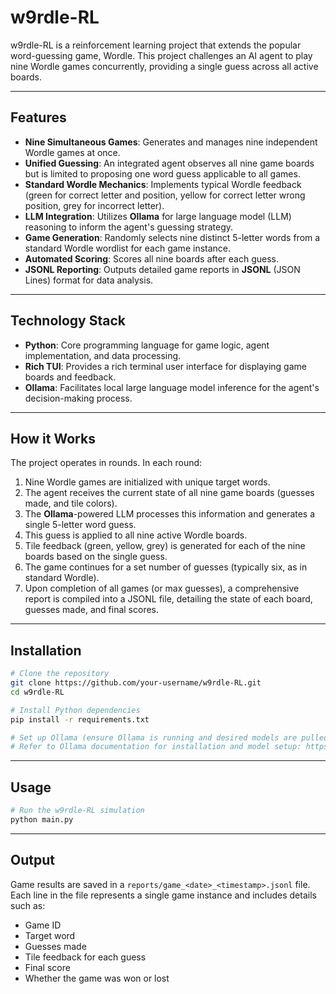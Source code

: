 
# w9rdle-RL

w9rdle-RL is a reinforcement learning project that extends the popular word-guessing game, Wordle. This project challenges an AI agent to play nine Wordle games concurrently, providing a single guess across all active boards.

-----

## Features

  - **Nine Simultaneous Games**: Generates and manages nine independent Wordle games at once.
  - **Unified Guessing**: An integrated agent observes all nine game boards but is limited to proposing one word guess applicable to all games.
  - **Standard Wordle Mechanics**: Implements typical Wordle feedback (green for correct letter and position, yellow for correct letter wrong position, grey for incorrect letter).
  - **LLM Integration**: Utilizes **Ollama** for large language model (LLM) reasoning to inform the agent's guessing strategy.
  - **Game Generation**: Randomly selects nine distinct 5-letter words from a standard Wordle wordlist for each game instance.
  - **Automated Scoring**: Scores all nine boards after each guess.
  - **JSONL Reporting**: Outputs detailed game reports in **JSONL** (JSON Lines) format for data analysis.

-----

## Technology Stack

  - **Python**: Core programming language for game logic, agent implementation, and data processing.
  - **Rich TUI**: Provides a rich terminal user interface for displaying game boards and feedback.
  - **Ollama**: Facilitates local large language model inference for the agent's decision-making process.

-----

## How it Works

The project operates in rounds. In each round:

1.  Nine Wordle games are initialized with unique target words.
2.  The agent receives the current state of all nine game boards (guesses made, and tile colors).
3.  The **Ollama**-powered LLM processes this information and generates a single 5-letter word guess.
4.  This guess is applied to all nine active Wordle boards.
5.  Tile feedback (green, yellow, grey) is generated for each of the nine boards based on the single guess.
6.  The game continues for a set number of guesses (typically six, as in standard Wordle).
7.  Upon completion of all games (or max guesses), a comprehensive report is compiled into a JSONL file, detailing the state of each board, guesses made, and final scores.

-----

## Installation

```bash
# Clone the repository
git clone https://github.com/your-username/w9rdle-RL.git
cd w9rdle-RL

# Install Python dependencies
pip install -r requirements.txt

# Set up Ollama (ensure Ollama is running and desired models are pulled)
# Refer to Ollama documentation for installation and model setup: https://ollama.ai/
```

-----

## Usage

```bash
# Run the w9rdle-RL simulation
python main.py
```

-----

## Output

Game results are saved in a `reports/game_<date>_<timestamp>.jsonl` file. Each line in the file represents a single game instance and includes details such as:

  - Game ID
  - Target word
  - Guesses made
  - Tile feedback for each guess
  - Final score
  - Whether the game was won or lost
